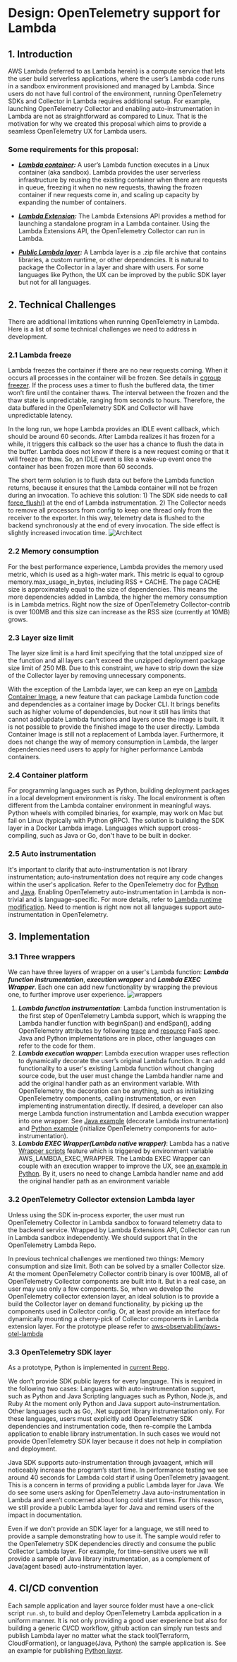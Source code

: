 # Design: OpenTelemetry support for Lambda

## 1. Introduction
AWS Lambda (referred to as Lambda herein) is a compute service that lets the user build serverless applications, where the user’s Lambda code runs in a sandbox environment provisioned and managed by Lambda. Since users do not have full control of the environment, running OpenTelemetry SDKs and Collector in Lambda requires additional setup. For example, launching OpenTelemetry Collector and enabling auto-instrumentation in Lambda are not as straightforward as compared to Linux. That is the motivation for why we created this proposal which aims to provide a seamless OpenTelemetry UX for Lambda users.

### Some requirements for this proposal:
* ___[Lambda container](https://aws.amazon.com/blogs/compute/container-reuse-in-lambda/):___
A user’s Lambda function executes in a Linux container (aka sandbox). Lambda provides the user serverless infrastructure by reusing the existing container when there are requests in queue, freezing it when no new requests, thawing the frozen container if new requests come in, and scaling up capacity by expanding the number of containers.

* ___[Lambda Extension](https://docs.aws.amazon.com/lambda/latest/dg/runtimes-extensions-api.html):___
The Lambda Extensions API provides a method for launching a standalone program in a Lambda container. Using the Lambda Extensions API, the OpenTelemetry Collector can run in Lambda.

* ___[Public Lambda layer](https://docs.aws.amazon.com/lambda/latest/dg/configuration-layers.html):___
A Lambda layer is a .zip file archive that contains libraries, a custom runtime, or other dependencies. It is natural to package the Collector in a layer and share with users. For some languages like Python, the UX can be improved by the public SDK layer but not for all languages.

## 2. Technical Challenges
There are additional limitations when running OpenTelemetry in Lambda. Here is a list of some technical challenges we need to address in development.
### 2.1 Lambda freeze
Lambda freezes the container if there are no new requests coming. When it occurs all processes in the container will be frozen. See details in [cgroup freezer](https://www.kernel.org/doc/Documentation/cgroup-v1/freezer-subsystem.txt). If the process uses a timer to flush the buffered data, the timer won’t fire until the container thaws. The interval between the frozen and the thaw state is unpredictable, ranging from seconds to hours. Therefore, the data buffered in the OpenTelemetry SDK and Collector will have unpredictable latency.

In the long run, we hope Lambda provides an IDLE event callback, which should be around 60 seconds. After Lambda realizes it has frozen for a while, it triggers this callback so the user has a chance to flush the data in the buffer. Lambda does not know if there is a new request coming or that it will freeze or thaw. So, an IDLE event is like a wake-up event once the container has been frozen more than 60 seconds.

The short term solution is to flush data out before the Lambda function returns, because it ensures that the Lambda container will not be frozen during an invocation. To achieve this solution: 1) The SDK side needs to call [force_flush()](https://github.com/open-telemetry/opentelemetry-specification/blob/main/specification/trace/sdk.md#forceflush) at the end of Lambda instrumentation. 2) The Collector needs to remove all processors from config to keep one thread only from the receiver to the exporter. In this way, telemetry data is flushed to the backend synchronously at the end of every invocation. The side effect is slightly increased invocation time.
![Architect](https://user-images.githubusercontent.com/66336933/113330107-3e8b3f80-92d3-11eb-826c-6110773096b5.png)
### 2.2 Memory consumption
For the best performance experience, Lambda provides the memory used metric, which is used as a high-water mark. This metric is equal to cgroup memory.max_usage_in_bytes, including RSS + CACHE. The page CACHE size is approximately equal to the size of dependencies. This means the more dependencies added in Lambda, the higher the memory consumption is in Lambda metrics. Right now the size of OpenTelemetry Collector-contrib is over 100MB and this size can increase as the RSS size (currently at 10MB) grows.

### 2.3 Layer size limit
The layer size limit is a hard limit specifying that the total unzipped size of the function and all layers can't exceed the unzipped deployment package size limit of 250 MB. Due to this constraint, we have to strip down the size of the Collector layer by removing unnecessary components.

With the exception of the Lambda layer, we can keep an eye on [Lambda Container Image](https://docs.aws.amazon.com/lambda/latest/dg/images-create.html), a new feature that can package Lambda function code and dependencies as a container image by Docker CLI. It brings benefits such as higher volume of dependencies, but now it still has limits that cannot add/update Lambda functions and layers once the image is built. It is not possible to provide the finished image to the user directly. Lambda Container Image is still not a replacement of Lambda layer. Furthermore, it does not change the way of memory consumption in Lambda, the larger dependencies need users to apply for higher performance Lambda containers.

### 2.4 Container platform
For programming languages such as Python, building deployment packages in a local development environment is risky. The local environment is often different from the Lambda container environment in meaningful ways. Python wheels with compiled binaries, for example, may work on Mac but fail on Linux (typically with Python gRPC). The solution is building the SDK layer in a Docker Lambda image. Languages which support cross-compiling, such as Java or Go, don't have to be built in docker.
### 2.5 Auto instrumentation
It's important to clarify that auto-instrumentation is not library instrumentation; auto-instrumentation does not require any code changes within the user's application. Refer to the OpenTelemetry doc for [Python](https://opentelemetry-python.readthedocs.io/en/stable/examples/auto-instrumentation/README.html) and [Java](https://opentelemetry.io/docs/java/getting_started/#automatic-instrumentation). Enabling OpenTelemetry auto-instrumentation in Lambda is non-trivial and is language-specific. For more details, refer to [Lambda runtime modification](https://docs.aws.amazon.com/lambda/latest/dg/runtimes-modify.html). Need to mention is right now not all languages support auto-instrumentation in OpenTelemetry.

## 3. Implementation
### 3.1 Three wrappers
We can have three layers of wrapper on a user's Lambda function: ___Lambda function instrumentation___, ___execution wrapper___ and ___Lambda EXEC Wrapper___. Each one can add new functionality by wrapping the previous one, to further improve user experience.
![wrappers](https://user-images.githubusercontent.com/66336933/113330096-3af7b880-92d3-11eb-89bf-580ed8614807.png)
1. ___Lambda function instrumentation___: 
Lambda function instrumentation is the first step of OpenTelemetry Lambda support, which is wrapping the Lambda handler function with beginSpan() and endSpan(), adding OpenTelemetry attributes by following [trace](https://github.com/open-telemetry/opentelemetry-specification/blob/main/specification/trace/semantic_conventions/faas.md) and [resource](https://github.com/open-telemetry/opentelemetry-specification/blob/main/specification/resource/semantic_conventions/faas.md) FaaS spec. Java and Python implementations are in place, other languages can refer to the code for them.
2. ___Lambda execution wrapper___: 
Lambda execution wrapper uses reflection to dynamically decorate the user’s original Lambda function. It can add functionality to a user's existing Lambda function without changing source code, but the user must change the Lambda handler name and add the original handler path as an environment variable. With OpenTelemetry, the decoration can be anything, such as initializing OpenTelemetry components, calling instrumentation, or even implementing instrumentation directly. If desired, a developer can also merge Lambda function instrumentation and Lambda execution wrapper into one wrapper.
See [Java example](https://github.com/open-telemetry/opentelemetry-java-instrumentation/pull/1471/files) (decorate Lambda instrumentation) and [Python example](https://github.com/open-telemetry/opentelemetry-lambda/blob/main/python/src/otel/otel_sdk/otel_wrapper.py) (initialize OpenTelemetry components for auto-instrumentation).
3. ___Lambda EXEC Wrapper(Lambda native wrapper)___: 
Lambda has a native [Wrapper scripts](https://docs.aws.amazon.com/lambda/latest/dg/runtimes-modify.html#runtime-wrapper) feature which is triggered by environment variable AWS_LAMBDA_EXEC_WRAPPER. The Lambda EXEC Wrapper can couple with an execution wrapper to improve the UX, see [an example in Python](https://github.com/open-telemetry/opentelemetry-lambda/blob/main/python/src/otel/otel_sdk/otel-instrument). By it, users no need to change Lambda handler name and add the original handler path as an environment variable

### 3.2 OpenTelemetry Collector extension Lambda layer
Unless using the SDK in-process exporter, the user must run OpenTelemetry Collector in Lambda sandbox to forward telemetry data to the backend service. Wrapped by Lambda Extensions API, Collector can run in Lambda sandbox independently. We should support that in the OpenTelemetry Lambda Repo.

In previous technical challenges we mentioned two things: Memory consumption and size limit. Both can be solved by a smaller Collector size. At the moment OpenTelemetry Collector contrib binary is over 100MB, all of OpenTelemetry Collector components are built into it. But in a real case, an user may use only a few components. So, when we develop the OpenTelemetry collector extension layer, an ideal solution is to provide a build the Collector layer on demand functionality, by picking up the components used in Collector config. Or, at least provide an interface for dynamically mounting a cherry-pick of Collector components in Lambda extension layer. For the prototype please refer to [aws-observability/aws-otel-lambda](https://github.com/aws-observability/aws-otel-lambda/blob/main/extensions/aoc-extension/go.mod#L6)

### 3.3 OpenTelemetry SDK layer
As a prototype, Python is implemented in [current Repo](https://github.com/open-telemetry/opentelemetry-lambda/tree/main/python).

We don’t provide SDK public layers for every language. This is required in the following two cases:
Languages with auto-instrumentation support, such as Python and Java
Scripting languages such as Python, Node.js, and Ruby
At the moment only Python and Java support auto-instrumentation. Other languages such as Go, .Net support library instrumentation only. For these languages, users must explicitly add OpenTelemetry SDK dependencies and instrumentation code, then re-compile the Lambda application to enable library instrumentation. In such cases we would not provide OpenTelemetry SDK layer because it does not help in compilation and deployment.

Java SDK supports auto-instrumentation through javaagent, which will noticeably increase the program’s start time. In performance testing we see around 40 seconds for Lambda cold start if using OpenTelemetry javaagent. This is a concern in terms of providing a public Lambda layer for Java. We do see some users asking for OpenTelemetry Java auto-instrumentation in Lambda and aren’t concerned about long cold start times. For this reason, we still provide a public Lambda layer for Java and remind users of the impact in documentation.

Even if we don't provide an SDK layer for a language, we still need to provide a sample demonstrating how to use it. The sample would refer to the OpenTelemetry SDK dependencies directly and consume the public Collector Lambda layer. For example, for time-sensitive users we will provide a sample of Java library instrumentation, as a complement of Java(agent based) auto-instrumentation layer.

## 4. CI/CD convention
Each sample application and layer source folder must have a one-click script `run.sh`, to build and deploy OpenTelemetry Lambda application in a uniform manner. It is not only providing a good user experience but also for building a generic CI/CD workflow, github action can simply run tests and publish Lambda layer no matter what the stack tool(Terraform, CloudFormation), or language(Java, Python) the sample application is. 
See an example for publishing [Python layer](../python/src/).